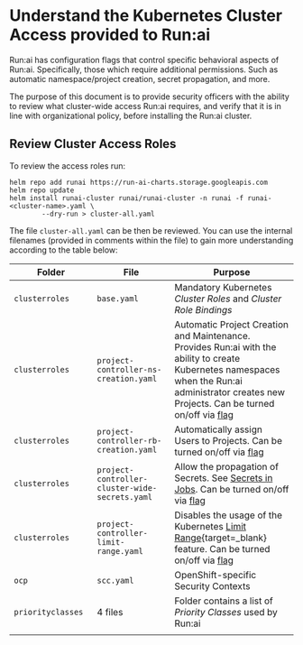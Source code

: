 # Understand the Kubernetes Cluster Access provided to Run:ai

Run:ai has configuration flags that control specific behavioral aspects of Run:ai. Specifically, those which require additional permissions. Such as automatic namespace/project creation, secret propagation, and more.

The purpose of this document is to provide security officers with the ability to review what cluster-wide access Run:ai requires, and verify that it is in line with organizational policy, before installing the Run:ai cluster. 

## Review Cluster Access Roles

To review the access roles run:

```
helm repo add runai https://run-ai-charts.storage.googleapis.com
helm repo update
helm install runai-cluster runai/runai-cluster -n runai -f runai-<cluster-name>.yaml \
        --dry-run > cluster-all.yaml
```

The file `cluster-all.yaml` can be then be reviewed. You can use the internal filenames (provided in comments within the file) to gain more understanding according to the table below:

|   Folder    | File  |  Purpose | 
|-------------|-------|----------|
| `clusterroles` | `base.yaml` | Mandatory Kubernetes _Cluster Roles_ and _Cluster Role Bindings_  | |
| `clusterroles` |`project-controller-ns-creation.yaml` | Automatic Project Creation and Maintenance. Provides Run:ai with the ability to create Kubernetes namespaces when the Run:ai administrator creates new Projects. Can be turned on/off via [flag](../cluster-setup/customize-cluster-install.md) |  
| `clusterroles` |`project-controller-rb-creation.yaml` | Automatically assign Users to Projects. Can be turned on/off via [flag](../cluster-setup/customize-cluster-install.md) |  
| `clusterroles` | `project-controller-cluster-wide-secrets.yaml` | Allow the propagation of Secrets. See [Secrets in Jobs](../../workloads/secrets.md). Can be turned on/off via [flag](../cluster-setup/customize-cluster-install.md) | 
| `clusterroles` | `project-controller-limit-range.yaml` | Disables the usage of the Kubernetes [Limit Range](https://kubernetes.io/docs/concepts/policy/limit-range/#:~:text=A%20LimitRange%20is%20a%20policy,per%20PersistentVolumeClaim%20in%20a%20namespace){target=_blank} feature. Can be turned on/off via [flag](../cluster-setup/customize-cluster-install.md) |
| `ocp` | `scc.yaml`| OpenShift-specific Security Contexts | 
| `priorityclasses` | 4 files |  Folder contains a list of _Priority Classes_ used by Run:ai | 
|<img width=400/>|<img width=600/>||



 

